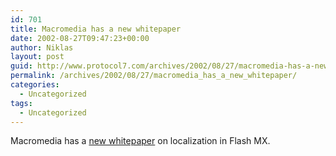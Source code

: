 ```yaml
---
id: 701
title: Macromedia has a new whitepaper
date: 2002-08-27T09:47:23+00:00
author: Niklas
layout: post
guid: http://www.protocol7.com/archives/2002/08/27/macromedia-has-a-new-whitepaper/
permalink: /archives/2002/08/27/macromedia_has_a_new_whitepaper/
categories:
  - Uncategorized
tags:
  - Uncategorized
---
```

<div class='microid-b90a94a6755679489dffdd8912511ab30031d3e3'>
  <p>
    Macromedia has a <a href="http://www.macromedia.com/support/flash/languages/flashlocalization/">new whitepaper</a> on localization in Flash MX.
  </p>
</div>